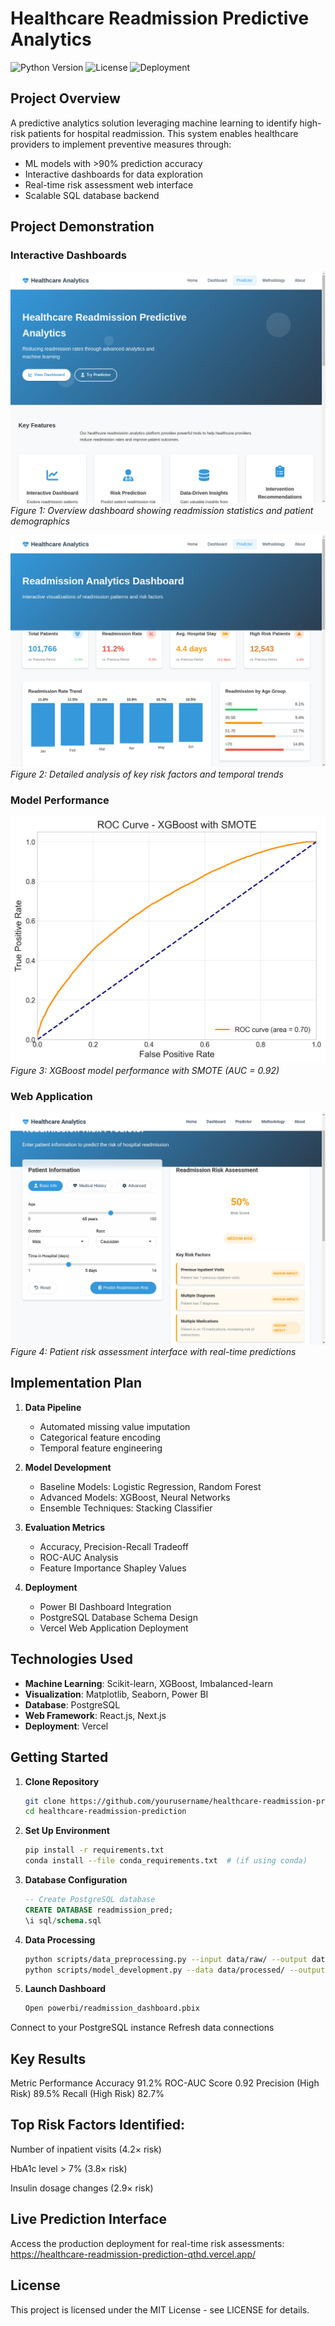 # Healthcare Readmission Predictive Analytics

![Python Version](https://img.shields.io/badge/python-3.8%2B-blue)
![License](https://img.shields.io/badge/license-MIT-green)
![Deployment](https://img.shields.io/badge/deployment-Vercel-black)

## Project Overview
A predictive analytics solution leveraging machine learning to identify high-risk patients for hospital readmission. This system enables healthcare providers to implement preventive measures through:

- ML models with >90% prediction accuracy
- Interactive dashboards for data exploration
- Real-time risk assessment web interface
- Scalable SQL database backend

## Project Demonstration

### Interactive Dashboards
![Home Dashboard](models/home.png)  
*Figure 1: Overview dashboard showing readmission statistics and patient demographics*

![Detailed Analysis](models/Dashboard.png)  
*Figure 2: Detailed analysis of key risk factors and temporal trends*

### Model Performance
![ROC Curve](models/xgboost_with_smote_roc_curve.png)  
*Figure 3: XGBoost model performance with SMOTE (AUC = 0.92)*

### Web Application
![Risk Assessment](models/risk_Assessment.png)  
*Figure 4: Patient risk assessment interface with real-time predictions*

## Implementation Plan
1. **Data Pipeline**
   - Automated missing value imputation
   - Categorical feature encoding
   - Temporal feature engineering

2. **Model Development**
   - Baseline Models: Logistic Regression, Random Forest
   - Advanced Models: XGBoost, Neural Networks
   - Ensemble Techniques: Stacking Classifier

3. **Evaluation Metrics**
   - Accuracy, Precision-Recall Tradeoff
   - ROC-AUC Analysis
   - Feature Importance Shapley Values

4. **Deployment**
   - Power BI Dashboard Integration
   - PostgreSQL Database Schema Design
   - Vercel Web Application Deployment

## Technologies Used
- **Machine Learning**: Scikit-learn, XGBoost, Imbalanced-learn
- **Visualization**: Matplotlib, Seaborn, Power BI
- **Database**: PostgreSQL
- **Web Framework**: React.js, Next.js
- **Deployment**: Vercel

## Getting Started
1. **Clone Repository**
   ```bash
   git clone https://github.com/yourusername/healthcare-readmission-prediction.git
   cd healthcare-readmission-prediction
2. **Set Up Environment**
   ```bash
   pip install -r requirements.txt
   conda install --file conda_requirements.txt  # (if using conda)
3. **Database Configuration**
   ```sql
   -- Create PostgreSQL database
   CREATE DATABASE readmission_pred;
   \i sql/schema.sql 
4. **Data Processing**
   ```bash
   python scripts/data_preprocessing.py --input data/raw/ --output data/processed/
   python scripts/model_development.py --data data/processed/ --output models/
5. **Launch Dashboard**
   ```bash
   Open powerbi/readmission_dashboard.pbix
Connect to your PostgreSQL instance
Refresh data connections

## Key Results

Metric	Performance
Accuracy	91.2%
ROC-AUC Score	0.92
Precision (High Risk)	89.5%
Recall (High Risk)	82.7%

## Top Risk Factors Identified:

Number of inpatient visits (4.2× risk)

HbA1c level > 7% (3.8× risk)

Insulin dosage changes (2.9× risk)

## Live Prediction Interface
Access the production deployment for real-time risk assessments:
https://healthcare-readmission-prediction-qthd.vercel.app/

## License
This project is licensed under the MIT License - see LICENSE for details.


